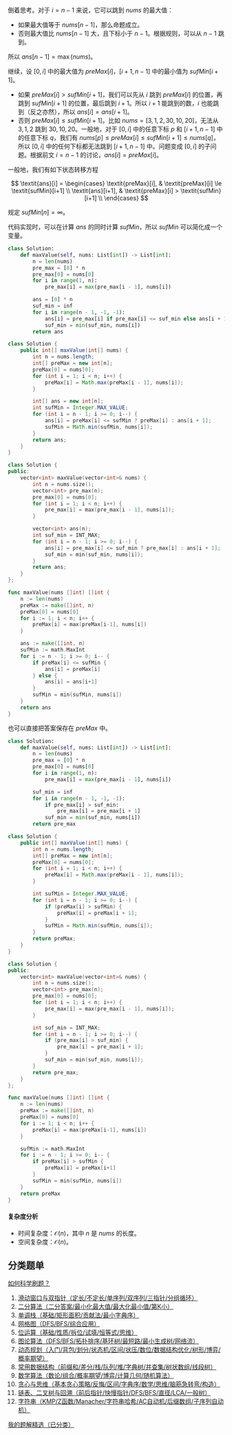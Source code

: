 倒着思考。对于 $i=n-1$ 来说，它可以跳到 $\textit{nums}$ 的最大值：

- 如果最大值等于 $\textit{nums}[n-1]$，那么命题成立。
- 否则最大值比 $\textit{nums}[n-1]$ 大，且下标小于 $n-1$。根据规则，可以从 $n-1$ 跳到。

所以 $\textit{ans}[n-1] = \max(\textit{nums})$。

继续，设 $[0,i]$ 中的最大值为 $\textit{preMax}[i]$，$[i+1,n-1]$ 中的最小值为 $\textit{sufMin}[i+1]$。

- 如果 $\textit{preMax}[i] > \textit{sufMin}[i+1]$，我们可以先从 $i$ 跳到 $\textit{preMax}[i]$ 的位置，再跳到 $\textit{sufMin}[i+1]$ 的位置，最后跳到 $i+1$。所以 $i+1$ 能跳到的数，$i$ 也能跳到（反之亦然），所以 $\textit{ans}[i] = \textit{ans}[i+1]$。
- 否则 $\textit{preMax}[i] \le \textit{sufMin}[i+1]$。比如 $\textit{nums}=[3,1,2,30,10,20]$，无法从 $3,1,2$ 跳到 $30,10,20$。一般地，对于 $[0,i]$ 中的任意下标 $p$ 和 $[i+1,n-1]$ 中的任意下标 $q$，我们有 $\textit{nums}[p]\le \textit{preMax}[i]\le \textit{sufMin}[i+1]\le \textit{nums}[q]$，所以 $[0,i]$ 中的任何下标都无法跳到 $[i+1,n-1]$ 中。问题变成 $[0,i]$ 的子问题。根据前文 $i=n-1$ 的讨论，$\textit{ans}[i] = \textit{preMax}[i]$。

一般地，我们有如下状态转移方程

$$
\textit{ans}[i] =
\begin{cases}
\textit{preMax}[i], & \textit{preMax}[i] \le \textit{sufMin}[i+1]    \\
\textit{ans}[i+1], & \textit{preMax}[i] > \textit{sufMin}[i+1]     \\
\end{cases}
$$

规定 $\textit{sufMin}[n] = \infty$。

代码实现时，可以在计算 $\textit{ans}$ 的同时计算 $\textit{sufMin}$，所以 $\textit{sufMin}$ 可以简化成一个变量。

```py [sol-Python3]
class Solution:
    def maxValue(self, nums: List[int]) -> List[int]:
        n = len(nums)
        pre_max = [0] * n
        pre_max[0] = nums[0]
        for i in range(1, n):
            pre_max[i] = max(pre_max[i - 1], nums[i])

        ans = [0] * n
        suf_min = inf
        for i in range(n - 1, -1, -1):
            ans[i] = pre_max[i] if pre_max[i] <= suf_min else ans[i + 1]
            suf_min = min(suf_min, nums[i])
        return ans
```

```java [sol-Java]
class Solution {
    public int[] maxValue(int[] nums) {
        int n = nums.length;
        int[] preMax = new int[n];
        preMax[0] = nums[0];
        for (int i = 1; i < n; i++) {
            preMax[i] = Math.max(preMax[i - 1], nums[i]);
        }

        int[] ans = new int[n];
        int sufMin = Integer.MAX_VALUE;
        for (int i = n - 1; i >= 0; i--) {
            ans[i] = preMax[i] <= sufMin ? preMax[i] : ans[i + 1];
            sufMin = Math.min(sufMin, nums[i]);
        }
        return ans;
    }
}
```

```cpp [sol-C++]
class Solution {
public:
    vector<int> maxValue(vector<int>& nums) {
        int n = nums.size();
        vector<int> pre_max(n);
        pre_max[0] = nums[0];
        for (int i = 1; i < n; i++) {
            pre_max[i] = max(pre_max[i - 1], nums[i]);
        }

        vector<int> ans(n);
        int suf_min = INT_MAX;
        for (int i = n - 1; i >= 0; i--) {
            ans[i] = pre_max[i] <= suf_min ? pre_max[i] : ans[i + 1];
            suf_min = min(suf_min, nums[i]);
        }
        return ans;
    }
};
```

```go [sol-Go]
func maxValue(nums []int) []int {
	n := len(nums)
	preMax := make([]int, n)
	preMax[0] = nums[0]
	for i := 1; i < n; i++ {
		preMax[i] = max(preMax[i-1], nums[i])
	}

	ans := make([]int, n)
	sufMin := math.MaxInt
	for i := n - 1; i >= 0; i-- {
		if preMax[i] <= sufMin {
			ans[i] = preMax[i]
		} else {
			ans[i] = ans[i+1]
		}
		sufMin = min(sufMin, nums[i])
	}
	return ans
}
```

也可以直接把答案保存在 $\textit{preMax}$ 中。

```py [sol-Python3]
class Solution:
    def maxValue(self, nums: List[int]) -> List[int]:
        n = len(nums)
        pre_max = [0] * n
        pre_max[0] = nums[0]
        for i in range(1, n):
            pre_max[i] = max(pre_max[i - 1], nums[i])

        suf_min = inf
        for i in range(n - 1, -1, -1):
            if pre_max[i] > suf_min:
                pre_max[i] = pre_max[i + 1]
            suf_min = min(suf_min, nums[i])
        return pre_max
```

```java [sol-Java]
class Solution {
    public int[] maxValue(int[] nums) {
        int n = nums.length;
        int[] preMax = new int[n];
        preMax[0] = nums[0];
        for (int i = 1; i < n; i++) {
            preMax[i] = Math.max(preMax[i - 1], nums[i]);
        }

        int sufMin = Integer.MAX_VALUE;
        for (int i = n - 1; i >= 0; i--) {
            if (preMax[i] > sufMin) {
                preMax[i] = preMax[i + 1];
            }
            sufMin = Math.min(sufMin, nums[i]);
        }
        return preMax;
    }
}
```

```cpp [sol-C++]
class Solution {
public:
    vector<int> maxValue(vector<int>& nums) {
        int n = nums.size();
        vector<int> pre_max(n);
        pre_max[0] = nums[0];
        for (int i = 1; i < n; i++) {
            pre_max[i] = max(pre_max[i - 1], nums[i]);
        }

        int suf_min = INT_MAX;
        for (int i = n - 1; i >= 0; i--) {
            if (pre_max[i] > suf_min) {
                pre_max[i] = pre_max[i + 1];
            }
            suf_min = min(suf_min, nums[i]);
        }
        return pre_max;
    }
};
```

```go [sol-Go]
func maxValue(nums []int) []int {
	n := len(nums)
	preMax := make([]int, n)
	preMax[0] = nums[0]
	for i := 1; i < n; i++ {
		preMax[i] = max(preMax[i-1], nums[i])
	}

	sufMin := math.MaxInt
	for i := n - 1; i >= 0; i-- {
		if preMax[i] > sufMin {
			preMax[i] = preMax[i+1]
		}
		sufMin = min(sufMin, nums[i])
	}
	return preMax
}
```

#### 复杂度分析

- 时间复杂度：$\mathcal{O}(n)$，其中 $n$ 是 $\textit{nums}$ 的长度。
- 空间复杂度：$\mathcal{O}(n)$。

## 分类题单

[如何科学刷题？](https://leetcode.cn/circle/discuss/RvFUtj/)

1. [滑动窗口与双指针（定长/不定长/单序列/双序列/三指针/分组循环）](https://leetcode.cn/circle/discuss/0viNMK/)
2. [二分算法（二分答案/最小化最大值/最大化最小值/第K小）](https://leetcode.cn/circle/discuss/SqopEo/)
3. [单调栈（基础/矩形面积/贡献法/最小字典序）](https://leetcode.cn/circle/discuss/9oZFK9/)
4. [网格图（DFS/BFS/综合应用）](https://leetcode.cn/circle/discuss/YiXPXW/)
5. [位运算（基础/性质/拆位/试填/恒等式/思维）](https://leetcode.cn/circle/discuss/dHn9Vk/)
6. [图论算法（DFS/BFS/拓扑排序/基环树/最短路/最小生成树/网络流）](https://leetcode.cn/circle/discuss/01LUak/)
7. [动态规划（入门/背包/划分/状态机/区间/状压/数位/数据结构优化/树形/博弈/概率期望）](https://leetcode.cn/circle/discuss/tXLS3i/)
8. [常用数据结构（前缀和/差分/栈/队列/堆/字典树/并查集/树状数组/线段树）](https://leetcode.cn/circle/discuss/mOr1u6/)
9. [数学算法（数论/组合/概率期望/博弈/计算几何/随机算法）](https://leetcode.cn/circle/discuss/IYT3ss/)
10. [贪心与思维（基本贪心策略/反悔/区间/字典序/数学/思维/脑筋急转弯/构造）](https://leetcode.cn/circle/discuss/g6KTKL/)
11. [链表、二叉树与回溯（前后指针/快慢指针/DFS/BFS/直径/LCA/一般树）](https://leetcode.cn/circle/discuss/K0n2gO/)
12. [字符串（KMP/Z函数/Manacher/字符串哈希/AC自动机/后缀数组/子序列自动机）](https://leetcode.cn/circle/discuss/SJFwQI/)

[我的题解精选（已分类）](https://github.com/EndlessCheng/codeforces-go/blob/master/leetcode/SOLUTIONS.md)
